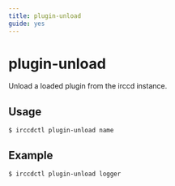 ```yaml
---
title: plugin-unload
guide: yes
---
```


# plugin-unload

Unload a loaded plugin from the irccd instance.

## Usage

```nohighlight
$ irccdctl plugin-unload name
```

## Example

```nohighlight
$ irccdctl plugin-unload logger
```
